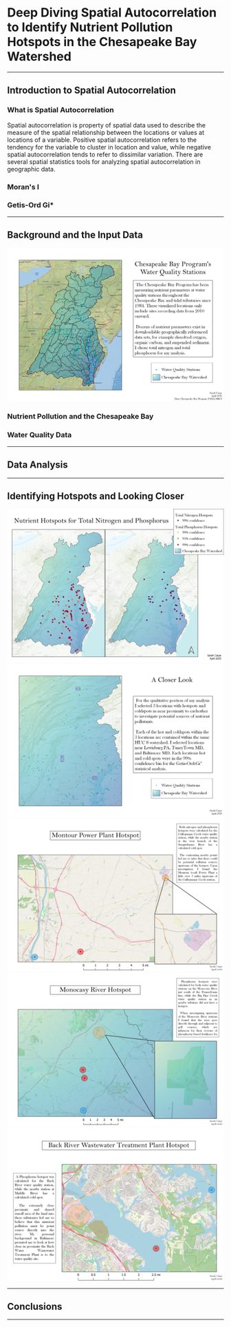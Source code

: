 # Deep Diving Spatial Autocorrelation to Identify Nutrient Pollution Hotspots in the Chesapeake Bay Watershed
---

## Introduction to Spatial Autocorrelation

### What is Spatial Autocorrelation
Spatial autocorrelation is property of spatial data used to describe the measure of the spatial relationship between the locations or values at locations of a variable. Positive spatial autocorrelation refers to the tendency for the variable to cluster in location and value, while negative spatial autocorrelation tends to refer to dissimilar variation. There are several spatial statistics tools for analyzing spatial autocorrelation in geographic data.
### Moran's I
### Getis-Ord Gi*

---

## Background and the Input Data
<img src="../project2_486/WaterQualityStations.jpg?raw=true"/>

### Nutrient Pollution and the Chesapeake Bay
### Water Quality Data

---

## Data Analysis

---

## Identifying Hotspots and Looking Closer
<img src="../project2_486/NutrientHotspots.jpg?raw=true"/>
<img src="../project2_486/HotspotCloserLook.jpg?raw=true"/>
<img src="../project2_486/MontourPowerPlantHotspot.jpg?raw=true"/>
<img src="../project2_486/MonocasyRiverHotspot.jpg?raw=true"/>
<img src="../project2_486/BackRiverHotspot.jpg?raw=true"/>

---

## Conclusions

---

